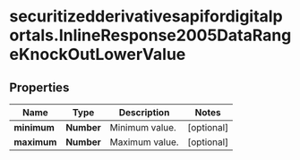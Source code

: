 # securitizedderivativesapifordigitalportals.InlineResponse2005DataRangeKnockOutLowerValue

## Properties

Name | Type | Description | Notes
------------ | ------------- | ------------- | -------------
**minimum** | **Number** | Minimum value. | [optional] 
**maximum** | **Number** | Maximum value. | [optional] 


